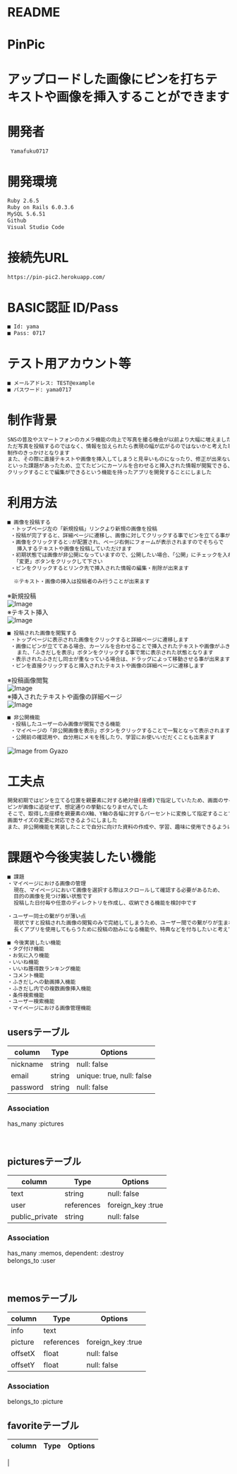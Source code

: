 # README

# PinPic

# アップロードした画像にピンを打ちテキストや画像を挿入することができます

# 開発者
```bash
 Yamafuku0717
```

# 開発環境
```bash
Ruby 2.6.5
Ruby on Rails 6.0.3.6
MySQL 5.6.51
Github
Visual Studio Code
```

# 接続先URL

```bash
https://pin-pic2.herokuapp.com/
```

# BASIC認証 ID/Pass

```bash
■ Id: yama
■ Pass: 0717
```

# テスト用アカウント等 
```bash
■ メールアドレス: TEST@example
■ パスワード: yama0717
```

# 制作背景
```bash
SNSの普及やスマートフォンのカメラ機能の向上で写真を撮る機会が以前より大幅に増えました
ただ写真を投稿するのではなく、情報を加えられたら表現の幅が広がるのではないかと考えた事が
制作のきっかけとなります
また、その際に直接テキストや画像を挿入してしまうと見辛いものになったり、修正が出来ない
といった課題があったため、立てたピンにカーソルを合わせると挿入された情報が閲覧できる、
クリックすることで編集ができるという機能を持ったアプリを開発することにしました
```

# 利用方法
```bash
■ 画像を投稿する
 ・トップページ左の「新規投稿」リンクより新規の画像を投稿
 ・投稿が完了すると、詳細ページに遷移し、画像に対してクリックする事でピンを立てる事ができるようになります
 ・画像をクリックすると💡が配置され、ページ右側にフォームが表示されますのでそちらで
   挿入するテキストや画像を投稿していただけます
 ・初期状態では画像が非公開になっていますので、公開したい場合、「公開」にチェックを入れて
  「変更」ボタンをクリックして下さい
 ・ピンをクリックするとリンク先で挿入された情報の編集・削除が出来ます
  
  ※テキスト・画像の挿入は投稿者のみ行うことが出来ます
```
※新規投稿<br>
![Image](https://media.giphy.com/media/5xuC8ZBy1L36yw32Bf/giphy.gif)<br>
※テキスト挿入<br>
![Image](https://media.giphy.com/media/GjiZGFE7lpxrj4L9fk/giphy.gif)

```bash  
■ 投稿された画像を閲覧する
 ・トップページに表示された画像をクリックすると詳細ページに遷移します
 ・画像にピンが立ててある場合、カーソルを合わせることで挿入されたテキストや画像がふきだし状で表示されます
   また、「ふきだしを表示」ボタンをクリックする事で常に表示された状態となります
 ・表示されたふきだし同士が重なっている場合は、ドラッグによって移動させる事が出来ます
 ・ピンを直接クリックすると挿入されたテキストや画像の詳細ページに遷移します
```
※投稿画像閲覧<br>
![Image](https://media.giphy.com/media/x3z0bvi67FO4tGgkPa/giphy.gif)<br>
※挿入されたテキストや画像の詳細ページ<br>
![Image](https://media.giphy.com/media/jEvTnEUBgsh35NZ2jP/giphy.gif)
```bash
■ 非公開機能
 ・投稿したユーザーのみ画像が閲覧できる機能
 ・マイページの「非公開画像を表示」ボタンをクリックすることで一覧となって表示されます
 ・公開前の確認用や、自分用にメモを残したり、学習にお使いいだだくことも出来ます
```
![Image from Gyazo](https://media.giphy.com/media/bm9aObkir2hWUi5yjY/giphy.gif)
 

# 工夫点
 
```bash
開発初期ではピンを立てる位置を親要素に対する絶対値(座標)で指定していたため、画面のサイズが変わると
ピンが画像に追従せず、想定通りの挙動になりませんでした
そこで、取得した座標を親要素のX軸、Y軸の各幅に対するパーセントに変換して指定することで
画面サイズの変更に対応できるようにしました
また、非公開機能を実装したことで自分に向けた資料の作成や、学習、趣味に使用できるようになりました
```
 
# 課題や今後実装したい機能
 
```bash
■ 課題
・マイページにおける画像の管理
  現在、マイページにおいて画像を選択する際はスクロールして確認する必要があるため、
  目的の画像を見つけ難い状態です
  投稿した日付毎や任意のディレクトリを作成し、収納できる機能を検討中です
 
・ユーザー同士の繋がりが薄い点
  現状ですと投稿された画像の閲覧のみで完結してしまうため、ユーザー間での繋がりが生まれません
  長くアプリを使用してもらうために投稿の励みになる機能や、特典などを付与したいと考えています
  
■ 今後実装したい機能
・タグ付け機能
・お気に入り機能
・いいね機能
・いいね獲得数ランキング機能
・コメント機能
・ふきだしへの動画挿入機能
・ふきだし内での複数画像挿入機能
・条件検索機能
・ユーザー検索機能
・マイページにおける画像管理機能

```

## usersテーブル

|column            |Type       |Options                   |
|------------------|-----------|--------------------------|
|nickname          |string     |null: false               |
|email             |string     |unique: true, null: false |
|password          |string     |null: false               |

### Association
has_many :pictures

<br>

## picturesテーブル

|column            |Type       |Options                   |
|------------------|-----------|--------------------------|
|text              |string     |null: false               |
|user              |references |foreign_key :true         |
|public_private    |string     |null: false               |

### Association
has_many :memos, dependent: :destroy
<br>belongs_to :user

<br>

## memosテーブル

|column            |Type       |Options                   |
|------------------|-----------|--------------------------|
|info              |text       |                          |
|picture           |references |foreign_key :true         |
|offsetX           |float      |null: false               |
|offsetY           |float      |null: false               |

### Association
belongs_to :picture

## favoriteテーブル

|column    |Type     |Options     |
|----------|---------|------------|
|